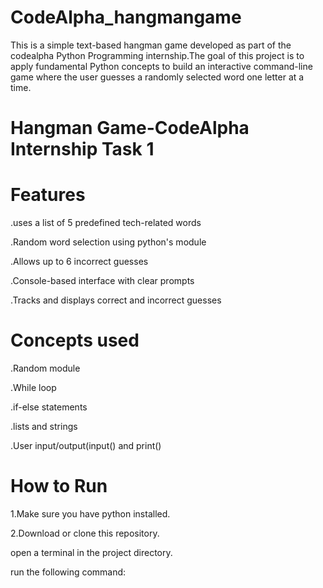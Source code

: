 # CodeAlpha_hangmangame
This is a simple text-based hangman game developed as part of the codealpha Python Programming 
internship.The goal of this project is to apply fundamental Python concepts to build an interactive
command-line game where the user guesses a randomly selected word one letter at a time.

# Hangman Game-CodeAlpha Internship Task 1
# Features
.uses a list of 5 predefined tech-related words

.Random word selection using python's module

.Allows up to 6 incorrect guesses

.Console-based interface with clear prompts

.Tracks and displays correct and incorrect guesses

# Concepts used
.Random module

.While loop

.if-else statements

.lists and strings

.User input/output(input() and print()

# How to Run
1.Make sure you have python installed.

2.Download or clone this repository.

open a terminal in the project directory.

run the following command:
